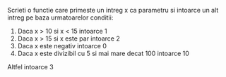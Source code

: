 Scrieti o functie care primeste un intreg x ca parametru si intoarce un alt intreg
pe baza urmatoarelor conditii:

1. Daca x > 10 si x < 15 intoarce 1
2. Daca x > 15 si x este par intoarce 2
3. Daca x este negativ intoarce 0
4. Daca x este divizibil cu 5 si mai mare decat 100 intoarce 10

Altfel intoarce 3